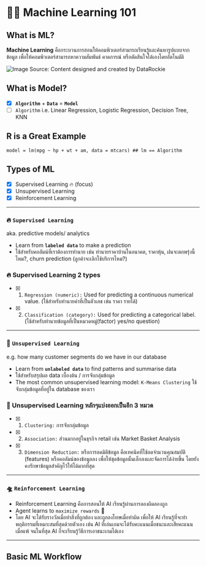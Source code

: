 # 🎰🎄 Machine Learning 101 
## What is ML?
**Machine Learning** คือกระบวนการสอนให้คอมพิวเตอร์สามารถเรียนรู้และค้นหารูปแบบจากข้อมูล เพื่อให้คอมพิวเตอร์สามารถหาความสัมพันธ์ คาดการณ์ หรือตัดสินใจได้เองโดยอัตโนมัติ

![Image](https://github.com/user-attachments/assets/005c6ab5-5db7-4cb6-b33e-8fd1022933a3)
Source: Content designed and created by DataRockie

## What is Model?
- [x] **`Algorithm`** + **`Data`** = **`Model`**
- [ ] `Algorithm` i.e. Linear Regression, Logistic Regression, Decision Tree, KNN
## R is a Great Example
```
model = lm(mpg ~ hp + wt + am, data = mtcars) ## lm == Algorithm
```
## Types of ML
- [x] Supervised Learning 🔥 (focus)
- [x] Unsupervised Learning
- [x] Reinforcement Learning
----
### 🔥 `Supervised Learning` 
aka. predictive models/ analytics
- Learn from **`labeled data`** to make a prediction
- ใช้สำหรับคอลัมน์ที่เราต้องการทำนาย เช่น ทำนายราคาบ้านในอนาคต, ราคาหุ้น, ฝนจะตกพรุ่งนี้ไหม?, churn prediction (ลูกค้าจะเลิกใช้บริการไหม?)

### 🔥 Supervised Learning 2 types
- [x] 1. `Regression (numeric):` Used for predicting a continuous numerical value. (ใช้สำหรับทำนายค่าที่เป็นตัวเลข เช่น ราคา รายได้)
- [x] 2. `Classification (category):` Used for predicting a categorical label. (ใช้สำหรับทำนายข้อมูลที่เป็นหมวดหมู่(factor) yes/no question)
----
### 🌵 `Unsupervised Learning` 
e.g. how many customer segments do we have in our database
- Learn from **`unlabeled data`** to find patterns and summarise data
- ใช้สำหรับสรุปผล data เบื้องต้น / การจับกลุ่มข้อมูล
- The most common unsupervised learning model: `K-Means Clustering` ใช้จับกลุ่มข้อมูลที่อยู่ใน database ของเรา

### 🌵 Unsupervised Learning หลักๆแบ่งออกเป็นอีก 3 หมวด
- [x] 1. `Clustering:` การจับกลุ่มข้อมูล
- [x] 2. `Association:` ส่วนมากอยู่ในธุรกิจ retail เช่น Market Basket Analysis
- [x] 3. `Dimension Reduction:` หรือการลดมิติข้อมูล คือเทคนิคที่ใช้ลดจำนวนคุณสมบัติ (features) หรือคอลัมน์ของข้อมูลลง เพื่อให้ชุดข้อมูลนั้นเล็กลงและจัดการได้ง่ายขึ้น โดยยังคงรักษาข้อมูลสำคัญไว้ให้ได้มากที่สุด
----
### 🛸 `Reinforcement Learning`
- Reinforcement Learning คือการสอนให้ AI เรียนรู้ผ่านการลองผิดลองถูก
- Agent learns to `maximize rewards` 🎁
- โดย AI จะได้รับรางวัลเมื่อทำสิ่งที่ถูกต้อง และถูกลงโทษเมื่อทำผิด เพื่อให้ AI เรียนรู้ที่จะทำพฤติกรรมที่เหมาะสมที่สุดด้วยตัวเอง เช่น AI ที่เล่นเกมจะได้รับคะแนนเมื่อชนะและเสียคะแนนเมื่อแพ้ จนในที่สุด AI ก็จะเรียนรู้วิธีการเอาชนะเกมได้เอง
----
## Basic ML Workflow

